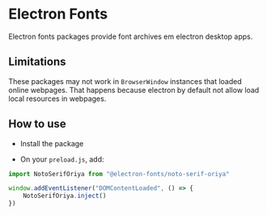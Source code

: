 # Electron Fonts

Electron fonts packages provide font archives em electron desktop apps.

## Limitations

These packages may not work in `BrowserWindow` instances that loaded online webpages. That happens because electron by default not allow load local resources in webpages.

## How to use

* Install the package

* On your `preload.js`, add:

```ts
import NotoSerifOriya from "@electron-fonts/noto-serif-oriya"

window.addEventListener("DOMContentLoaded", () => {
    NotoSerifOriya.inject()
})
```